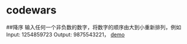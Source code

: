 # codewars

##降序
输入任何一个非负数的数字，将数字的顺序由大到小重新排列，例如Input: 1254859723 Output: 9875543221， [demo](https://github.com/dsky1990/codewars/blob/master/Descending-Order.md)
